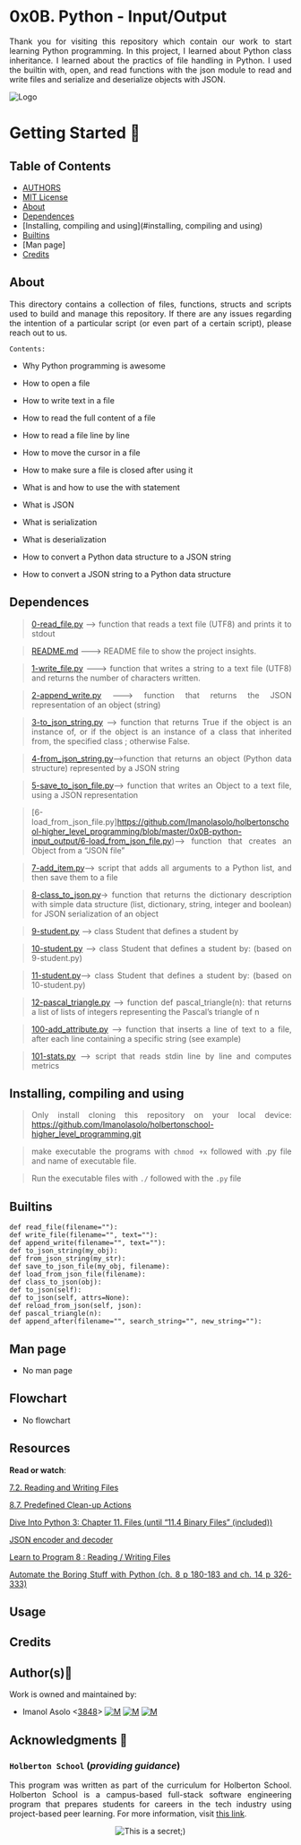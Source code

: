 # 0x0B. Python - Input/Output

<div style="text-align: justify">

Thank you for visiting this repository which contain our work to start learning Python programming. In this project, I learned about Python class inheritance. I learned about the practics of file handling in Python. I used the builtin with, open, and read functions with the json module to read and write files and serialize and deserialize objects with JSON. 


![Logo](https://www.howtogeek.com/wp-content/uploads/2021/05/laptop-with-terminal-big.png?height=200p&trim=2,2,2,50)

# Getting Started :running:
<div style="text-align: justify">

## Table of Contents
* [AUTHORS](./AUTHORS)
* [MIT License](./LICENSE)
* [About](#about)
* [Dependences](#dependences)
* [Installing, compiling and using](#installing, compiling and using)
* [Builtins](#builtins)
* [Man page]
* [Credits](#credits)

## About
This directory contains a collection of files, functions, structs and scripts used to build and manage this repository. If there are any issues regarding the intention of a particular script (or even part of a certain script), please reach out to us.
	
	Contents:

- Why Python programming is awesome

- How to open a file

- How to write text in a file

- How to read the full content of a file

- How to read a file line by line

- How to move the cursor in a file

- How to make sure a file is closed after using it

- What is and how to use the with statement

- What is JSON

- What is serialization

- What is deserialization

- How to convert a Python data structure to a JSON string

- How to convert a JSON string to a Python data structure

	
## Dependences 
	
> [0-read_file.py](https://github.com/Imanolasolo/holbertonschool-higher_level_programming/blob/master/0x0B-python-input_output/0-read_file.py) --> function that reads a text file (UTF8) and prints it to stdout

> [README.md](https://github.com/Imanolasolo/holbertonschool-higher_level_programming/blob/master/0x0B-python-input_output/README.md) ---> README file to show the project insights. 

>[1-write_file.py](https://github.com/Imanolasolo/holbertonschool-higher_level_programming/blob/master/0x0B-python-input_output/1-write_file.py) ---> function that writes a string to a text file (UTF8) and returns the number of characters written.

>[2-append_write.py](https://github.com/Imanolasolo/holbertonschool-higher_level_programming/blob/master/0x0B-python-input_output/2-append_write.py) --->  function that returns the JSON representation of an object (string)

>[3-to_json_string.py](https://github.com/Imanolasolo/holbertonschool-higher_level_programming/blob/master/0x0B-python-input_output/3-to_json_string.py) --> function that returns True if the object is an instance of, or if the object is an instance of a class that inherited from, the specified class ; otherwise False.
	
>[4-from_json_string.py](https://github.com/Imanolasolo/holbertonschool-higher_level_programming/blob/master/0x0B-python-input_output/4-from_json_string.py)-->function that returns an object (Python data structure) represented by a JSON string

>[5-save_to_json_file.py](https://github.com/Imanolasolo/holbertonschool-higher_level_programming/blob/master/0x0B-python-input_output/5-save_to_json_file.py)--> function that writes an Object to a text file, using a JSON representation
	
>[6-load_from_json_file.py]https://github.com/Imanolasolo/holbertonschool-higher_level_programming/blob/master/0x0B-python-input_output/6-load_from_json_file.py)-->  function that creates an Object from a “JSON file”
	
>[7-add_item.py](https://github.com/Imanolasolo/holbertonschool-higher_level_programming/blob/master/0x0B-python-input_output/7-add_item.py)--> script that adds all arguments to a Python list, and then save them to a file
	
>[8-class_to_json.py](https://github.com/Imanolasolo/holbertonschool-higher_level_programming/blob/master/0x0B-python-input_output/8-class_to_json.py)->  function that returns the dictionary description with simple data structure (list, dictionary, string, integer and boolean) for JSON serialization of an object

>[9-student.py](https://github.com/Imanolasolo/holbertonschool-higher_level_programming/blob/master/0x0B-python-input_output/9-student.py) --> class Student that defines a student by

>[10-student.py](https://github.com/Imanolasolo/holbertonschool-higher_level_programming/blob/master/0x0B-python-input_output/10-student.py) --> class Student that defines a student by: (based on 9-student.py)

>[11-student.py](https://github.com/Imanolasolo/holbertonschool-higher_level_programming/blob/master/0x0B-python-input_output/11-student.py)--> class Student that defines a student by: (based on 10-student.py)

>[12-pascal_triangle.py](https://github.com/Imanolasolo/holbertonschool-higher_level_programming/blob/master/0x0B-python-input_output/12-pascal_triangle.py) -->  function def pascal_triangle(n): that returns a list of lists of integers representing the Pascal’s triangle of n

>[100-add_attribute.py](https://github.com/Imanolasolo/holbertonschool-higher_level_programming/blob/master/0x0B-python-input_output/101-stats.py) --> function that inserts a line of text to a file, after each line containing a specific string (see example)

>[101-stats.py](https://github.com/Imanolasolo/holbertonschool-higher_level_programming/blob/master/0x0B-python-input_output/101-stats.py) --> script that reads stdin line by line and computes metrics

## Installing, compiling and using
	
> Only install cloning this repository on your local device:  https://github.com/Imanolasolo/holbertonschool-higher_level_programming.git
	
> make executable the programs with `chmod +x` followed with .py file and name of executable file.
	
> Run the executable files with `./` followed with the `.py` file

## Builtins

```
def read_file(filename=""):
def write_file(filename="", text=""):
def append_write(filename="", text=""):
def to_json_string(my_obj):
def from_json_string(my_str):
def save_to_json_file(my_obj, filename):
def load_from_json_file(filename):
def class_to_json(obj):
def to_json(self):
def to_json(self, attrs=None):
def reload_from_json(self, json):
def pascal_triangle(n):
def append_after(filename="", search_string="", new_string=""):

```
		
## Man page

-  No man page

## Flowchart
	
- No flowchart

## Resources

**Read or watch**:

[7.2. Reading and Writing Files](https://intranet.hbtn.io/rltoken/b1H-khJP64gSE3OXQaRuCA)

[8.7. Predefined Clean-up Actions](https://intranet.hbtn.io/rltoken/WK3WP_qtPhcDHJo4YNtL5A)

[Dive Into Python 3: Chapter 11. Files (until “11.4 Binary Files” (included))](https://intranet.hbtn.io/rltoken/J1IflY1h8VPUkQvh3W8qoA)

[JSON encoder and decoder](https://intranet.hbtn.io/rltoken/H2tqUmi9i85WeOjAbRh1Bw)

[Learn to Program 8 : Reading / Writing Files](https://intranet.hbtn.io/rltoken/derf9VLFVDnSgX2n-drwnw)

[Automate the Boring Stuff with Python (ch. 8 p 180-183 and ch. 14 p 326-333)](https://intranet.hbtn.io/rltoken/Y77h8aeRoljlN643yKfdTg)

## Usage



## Credits

## Author(s):blue_book:

Work is owned and maintained by:
* Imanol Asolo <[3848](mailto:3848@holbertonschool.com)> [![M](https://upload.wikimedia.org/wikipedia/commons/thumb/9/91/Octicons-mark-github.svg/25px-Octicons-mark-github.svg.png)](https://github.com/Imanolasolo) [![M](https://upload.wikimedia.org/wikipedia/fr/thumb/c/c8/Twitter_Bird.svg/25px-Twitter_Bird.svg.png)](https://twitter.com/jjusturi) [![M](https://upload.wikimedia.org/wikipedia/commons/thumb/c/ca/LinkedIn_logo_initials.png/25px-LinkedIn_logo_initials.png)](https://www.linkedin.com/in/imanol-asolo-5ba9b42a/)


## Acknowledgments :mega: 

### **`Holberton School`** (*providing guidance*)
This program was written as part of the curriculum for Holberton School.
Holberton School is a campus-based full-stack software engineering program
that prepares students for careers in the tech industry using project-based
peer learning. For more information, visit [this link](https://www.holbertonschool.com/).
<p align="center">
	<img src="https://assets.website-files.com/6105315644a26f77912a1ada/610540e8b4cd6969794fe673_Holberton_School_logo-04-04.svg" alt="This is a secret;)">
</p>

